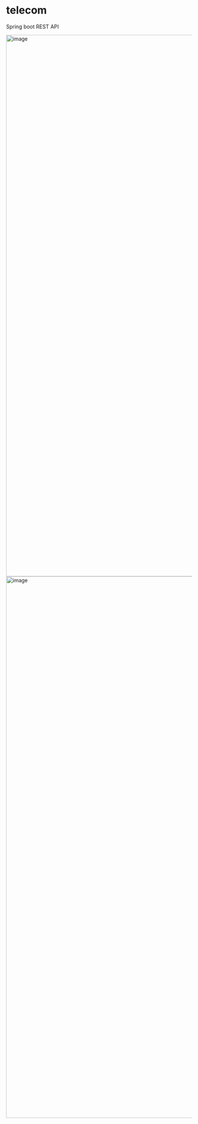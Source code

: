 # telecom
Spring boot REST API

<img width="1470" alt="image" src="https://user-images.githubusercontent.com/66739975/209178114-ed45c98a-9b07-45f2-af70-44314b6507d4.png">


<img width="1470" alt="image" src="https://user-images.githubusercontent.com/66739975/209178245-38f3eff6-c5a5-4cea-a214-fdd6cdb6f826.png">
